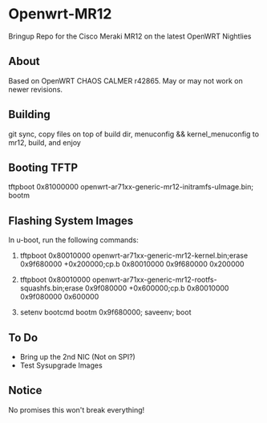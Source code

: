 Openwrt-MR12
============

Bringup Repo for the Cisco Meraki MR12 on the latest OpenWRT Nightlies


About
-----
Based on OpenWRT CHAOS CALMER r42865. May or may not work on newer revisions.

Building
--------
git sync, copy files on top of build dir, menuconfig && kernel_menuconfig to mr12, build, and enjoy

Booting TFTP
-------
tftpboot 0x81000000 openwrt-ar71xx-generic-mr12-initramfs-uImage.bin; bootm

Flashing System Images
-------
In u-boot, run the following commands:

1. tftpboot 0x80010000 openwrt-ar71xx-generic-mr12-kernel.bin;erase 0x9f680000 +0x200000;cp.b 0x80010000 0x9f680000 0x200000

2. tftpboot 0x80010000 openwrt-ar71xx-generic-mr12-rootfs-squashfs.bin;erase 0x9f080000 +0x600000;cp.b 0x80010000 0x9f080000 0x600000

3. setenv bootcmd bootm 0x9f680000; saveenv; boot

To Do
-----
* Bring up the 2nd NIC (Not on SPI?)
* Test Sysupgrade Images

Notice
------
No promises this won't break everything!
